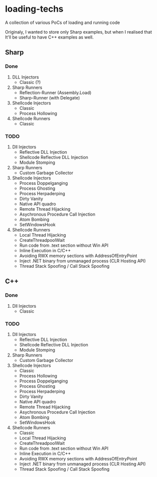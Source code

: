 # loading-techs
A collection of various PoCs of loading and running code

Originaly, I wanted to store only Sharp examples, but when I realised that It'll be useful to have C++ examples as well.

## Sharp

### Done
1. DLL Injectors
    - Classic (?)
2. Sharp Runners
    - Reflection-Runner (Assembly.Load)
    - Sharp-Runner (with Delegate)
3. Shellcode Injectors
    - Classic
    - Process Hollowing
4. Shellcode Runners
    - Classic

### TODO
1. Dll Injectors
    - Reflective DLL Injection
    - Shellcode Reflective DLL Injection
    - Module Stomping
2. Sharp Runners
    - Custom Garbage Collector
3. Shellcode Injectors
    - Process Doppelganging
    - Process Ghosting
    - Process Herpaderping
    - Dirty Vanity
    - Native API quadro
    - Remote Thread Hijacking
    - Asychronous Procedure Call Injection
    - Atom Bombing
    - SetWindowsHook
4. Shellcode Runners
    - Local Thread Hijacking
    - CreateThreadpoolWait
    - Run code from .text section without Win API
    - Inline Execution in C/C++
    - Avoiding RWX memory sections with AddressOfEntryPoint
    - Inject .NET binary from unmanaged process (CLR Hosting API)
    - Thread Stack Spoofing / Call Stack Spoofing

## C++

### Done
1. Dll Injectors
    - Classic
### TODO
1. Dll Injectors
    - Reflective DLL Injection
    - Shellcode Reflective DLL Injection
    - Module Stomping
2. Sharp Runners
    - Custom Garbage Collector
3. Shellcode Injectors
    - Classic
    - Process Hollowing
    - Process Doppelganging
    - Process Ghosting
    - Process Herpaderping
    - Dirty Vanity
    - Native API quadro
    - Remote Thread Hijacking
    - Asychronous Procedure Call Injection
    - Atom Bombing
    - SetWindowsHook
4. Shellcode Runners
    - Classic
    - Local Thread Hijacking
    - CreateThreadpoolWait
    - Run code from .text section without Win API
    - Inline Execution in C/C++
    - Avoiding RWX memory sections with AddressOfEntryPoint
    - Inject .NET binary from unmanaged process (CLR Hosting API)
    - Thread Stack Spoofing / Call Stack Spoofing